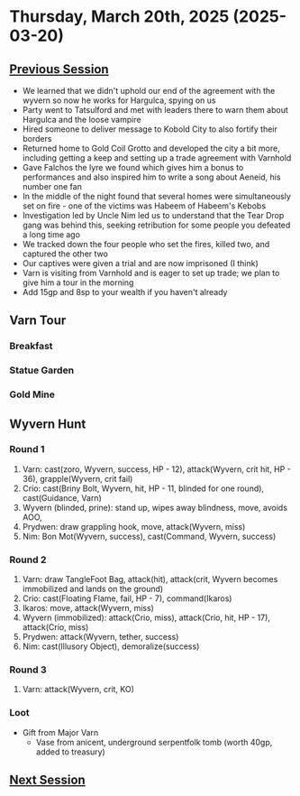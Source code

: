 # Thursday, March 20th, 2025 (2025-03-20)

## [Previous Session](./2025-03-13.md)

- We learned that we didn't uphold our end of the agreement with the wyvern so now he works for Hargulca, spying on us
- Party went to Tatsulford and met with leaders there to warn them about Hargulca and the loose vampire
- Hired someone to deliver message to Kobold City to also fortify their borders
- Returned home to Gold Coil Grotto and developed the city a bit more, including getting a keep and setting up a trade agreement with Varnhold
- Gave Falchos the lyre we found which gives him a bonus to performances and also inspired him to write a song about Aeneid, his number one fan
- In the middle of the night found that several homes were simultaneously set on fire - one of the victims was Habeem of Habeem's Kebobs
- Investigation led by Uncle Nim led us to understand that the Tear Drop gang was behind this, seeking retribution for some people you defeated a long time ago
- We tracked down the four people who set the fires, killed two, and captured the other two
- Our captives were given a trial and are now imprisoned (I think)
- Varn is visiting from Varnhold and is eager to set up trade; we plan to give him a tour in the morning
- Add 15gp and 8sp to your wealth if you haven't already

## Varn Tour

### Breakfast

### Statue Garden

### Gold Mine

## Wyvern Hunt

### Round 1

1. Varn: cast(zoro, Wyvern, success, HP - 12), attack(Wyvern, crit hit, HP - 36), grapple(Wyvern, crit fail)
1. Crio: cast(Briny Bolt, Wyvern, hit, HP - 11, blinded for one round), cast(Guidance, Varn)
1. Wyvern (blinded, prine): stand up, wipes away blindness, move, avoids AOO, 
1. Prydwen: draw grappling hook, move, attack(Wyvern, miss)
1. Nim: Bon Mot(Wyvern, success), cast(Command, Wyvern, success)

### Round 2

1. Varn: draw TangleFoot Bag, attack(hit), attack(crit, Wyvern becomes immobilized and lands on the ground)
1. Crio: cast(Floating Flame, fail, HP - 7), command(Ikaros)
1. Ikaros: move, attack(Wyvern, miss)
1. Wyvern (immobilized): attack(Crio, miss), attack(Crio, hit, HP - 17), attack(Crio, miss)
1. Prydwen: attack(Wyvern, tether, success)
1. Nim: cast(Illusory Object), demoralize(success)

### Round 3

1. Varn: attack(Wyvern, crit, KO)

### Loot

- Gift from Major Varn
   - Vase from anicent, underground serpentfolk tomb (worth 40gp, added to treasury)

## [Next Session](./2025-xx-xx)
